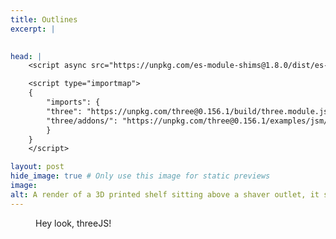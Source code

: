 ```yaml
---
title: Outlines
excerpt: |
    

head: |
    <script async src="https://unpkg.com/es-module-shims@1.8.0/dist/es-module-shims.js"></script>

    <script type="importmap">
    {
        "imports": {
        "three": "https://unpkg.com/three@0.156.1/build/three.module.js",
        "three/addons/": "https://unpkg.com/three@0.156.1/examples/jsm/"
        }
    }
    </script>

layout: post
hide_image: true # Only use this image for static previews
image: 
alt: A render of a 3D printed shelf sitting above a shaver outlet, it spins slowly. 
---
```



<figure>
<canvas id = "threejs" style="width:100%; height: 500px"></canvas>
<figcaption>
Hey look, threeJS!
</figcaption>
</figure>

<script src="/assets/js/three/index.js" type="module"></script>